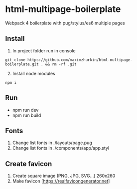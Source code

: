 # html-multipage-boilerplate
Webpack 4 boilerplate with pug/stylus/es6 multiple pages

## Install
1. In project folder run in console
```
git clone https://github.com/maximzhurkin/html-multipage-boilerplate.git . && rm -rf .git
```
2. Install node modules
```
npm i
```

## Run
- npm run dev
- npm run build

## Fonts
1) Change list fonts in ./layouts/page.pug
2) Change list fonts in ./components/app/app.styl

## Create favicon
1) Create square image (PNG, JPG, SVG...) 260x260
2) Make favicon [https://realfavicongenerator.net]
